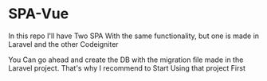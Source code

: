 # SPA-Vue
In this repo I'll have Two SPA With the same functionality, but one is made in Laravel and the other Codeigniter

You Can go ahead and create the DB with the migration file made in the Laravel project.
That's why I recommend to Start Using that project First
